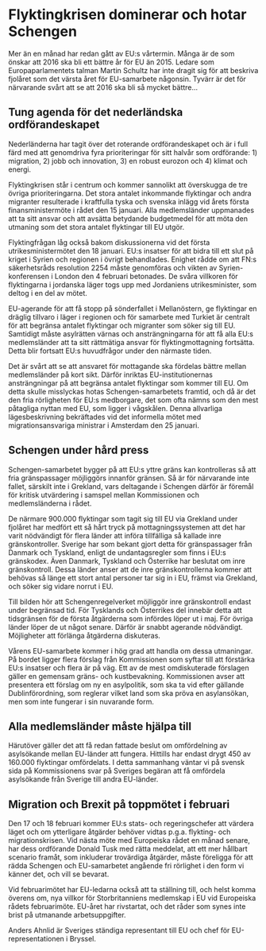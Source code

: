 # Flyktingkrisen dominerar och hotar Schengen

Mer än en månad har redan gått av EU:s vårtermin. Många är de som önskar att 2016 ska bli ett bättre år för EU än 2015. Ledare som Europaparlamentets talman Martin Schultz har inte dragit sig för att beskriva fjolåret som det värsta året för EU-samarbete någonsin. Tyvärr är det för närvarande svårt att se att 2016 ska bli så mycket bättre...

## Tung agenda för det nederländska ordförandeskapet

Nederländerna har tagit över det roterande ordförandeskapet och är i full färd med att genomdriva fyra prioriteringar för sitt halvår som ordförande: 1) migration, 2) jobb och innovation, 3) en robust eurozon och 4) klimat och energi.

Flyktingkrisen står i centrum och kommer sannolikt att överskugga de tre övriga prioriteringarna. Det stora antalet inkommande flyktingar och andra migranter resulterade i kraftfulla tyska och svenska inlägg vid årets första finansministermöte i rådet den 15 januari. Alla medlemsländer uppmanades att ta sitt ansvar och att avsätta betydande budgetmedel för att möta den utmaning som det stora antalet flyktingar till EU utgör.

Flyktingfrågan låg också bakom diskussionerna vid det första utrikesministermötet den 18 januari. EU:s insatser för att bidra till ett slut på kriget i Syrien och regionen i övrigt behandlades. Enighet rådde om att FN:s säkerhetsråds resolution 2254 måste genomföras och vikten av Syrien-konferensen i London den 4 februari betonades. De svåra villkoren för flyktingarna i jordanska läger togs upp med Jordaniens utrikesminister, som deltog i en del av mötet.

EU-agerande för att få stopp på sönderfallet i Mellanöstern, ge flyktingar en dräglig tillvaro i läger i regionen och för samarbete med Turkiet är centralt för att begränsa antalet flyktingar och migranter som söker sig till EU. Samtidigt måste asylrätten värnas och ansträngningarna för att få alla EU:s medlemsländer att ta sitt rättmätiga ansvar för flyktingmottagning fortsätta. Detta blir fortsatt EU:s huvudfrågor under den närmaste tiden.

Det är svårt att se att ansvaret för mottagande ska fördelas bättre mellan medlemsländer på kort sikt. Därför inriktas EU-institutionernas ansträngningar på att begränsa antalet flyktingar som kommer till EU. Om detta skulle misslyckas hotas Schengen-samarbetets framtid, och då är det den fria rörligheten för EU:s medborgare, det som ofta nämns som den mest påtagliga nyttan med EU, som ligger i vågskålen. Denna allvarliga lägesbeskrivning bekräftades vid det informella mötet med migrationsansvariga ministrar i Amsterdam den 25 januari.

## Schengen under hård press

Schengen-samarbetet bygger på att EU:s yttre gräns kan kontrolleras så att fria gränspassager möjliggörs innanför gränsen. Så är för närvarande inte fallet, särskilt inte i Grekland, vars deltagande i Schengen därför är föremål för kritisk utvärdering i samspel mellan Kommissionen och medlemsländerna i rådet.

De närmare 900.000 flyktingar som tagit sig till EU via Grekland under fjolåret har medfört ett så hårt tryck på mottagningssystemen att det har varit nödvändigt för flera länder att införa tillfälliga så kallade inre gränskontroller. Sverige har som bekant gjort detta för gränspassager från Danmark och Tyskland, enligt de undantagsregler som finns i EU:s gränskodex. Även Danmark, Tyskland och Österrike har beslutat om inre gränskontroll. Dessa länder anser att de inre gränskontrollerna kommer att behövas så länge ett stort antal personer tar sig in i EU, främst via Grekland, och söker sig vidare norrut i EU.

Till bilden hör att Schengenregelverket möjliggör inre gränskontroll endast under begränsad tid. För Tysklands och Österrikes del innebär detta att tidsgränsen för de första åtgärderna som infördes löper ut i maj. För övriga länder löper de ut något senare. Därför är snabbt agerande nödvändigt. Möjligheter att förlänga åtgärderna diskuteras.

Vårens EU-samarbete kommer i hög grad att handla om dessa utmaningar. På bordet ligger flera förslag från Kommissionen som syftar till att förstärka EU:s insatser och flera är på väg. Ett av de mest omdiskuterade förslagen gäller en gemensam gräns- och kustbevakning. Kommissionen avser att presentera ett förslag om ny en asylpolitik, som ska ta vid efter gällande Dublinförordning, som reglerar vilket land som ska pröva en asylansökan, men som inte fungerar i sin nuvarande form.

## Alla medlemsländer måste hjälpa till

Härutöver gäller det att få redan fattade beslut om omfördelning av asylsökande mellan EU-länder att fungera. Hittills har endast drygt 450 av 160.000 flyktingar omfördelats. I detta sammanhang väntar vi på svensk sida på Kommissionens svar på Sveriges begäran att få omfördela asylsökande från Sverige till andra EU-länder.

## Migration och Brexit på toppmötet i februari

Den 17 och 18 februari kommer EU:s stats- och regeringschefer att värdera läget och om ytterligare åtgärder behöver vidtas p.g.a. flykting- och migrationskrisen. Vid nästa möte med Europeiska rådet en månad senare, har dess ordförande Donald Tusk med rätta meddelat, att ett mer hållbart scenario framåt, som inkluderar trovärdiga åtgärder, måste föreligga för att rädda Schengen och EU-samarbetet angående fri rörlighet i den form vi känner det, och vill se bevarat.

Vid februarimötet har EU-ledarna också att ta ställning till, och helst komma överens om, nya villkor för Storbritanniens medlemskap i EU vid Europeiska rådets februarimöte. EU-året har rivstartat, och det råder som synes inte brist på utmanande arbetsuppgifter.

Anders Ahnlid är Sveriges ständiga representant till EU och chef för EU-representationen i Bryssel.
